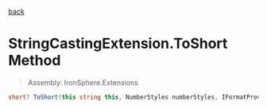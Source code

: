 ﻿

[back](/IronSphere.Extensions/types/StringCastingExtension)

# StringCastingExtension.ToShort Method

> Assembly: IronSphere.Extensions

```csharp
short? ToShort(this string this, NumberStyles numberStyles, IFormatProvider formatProvider)
```



 